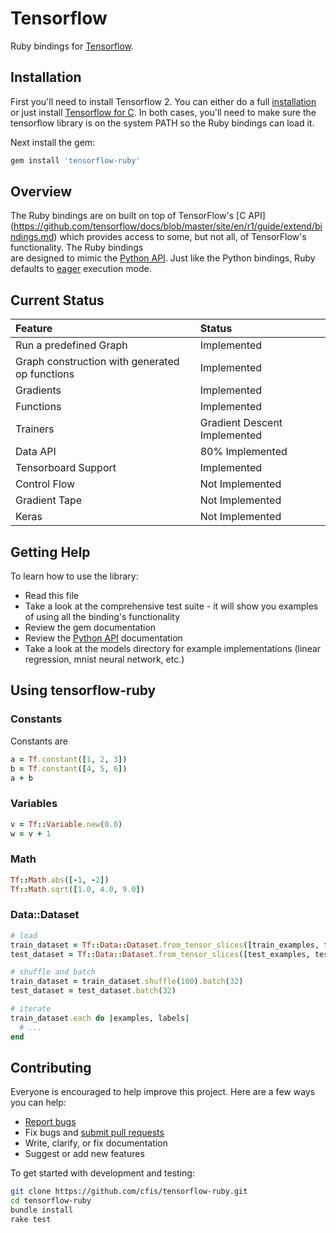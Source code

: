 # Tensorflow

Ruby bindings for [Tensorflow](https://github.com/tensorflow/tensorflow).

## Installation

First you'll need to install Tensorflow 2. You can either do a full [installation](https://www.tensorflow.org/install) or just install [Tensorflow for C](https://www.tensorflow.org/install/lang_c). In both cases, you'll need to make 
sure the tensorflow library is on the system PATH so the Ruby bindings can load it.

Next install the gem:

```ruby
gem install 'tensorflow-ruby'
```

## Overview

The Ruby bindings are on built on top of TensorFlow's [C API] (https://github.com/tensorflow/docs/blob/master/site/en/r1/guide/extend/bindings.md)
which provides access to some, but not all, of TensorFlow's functionality. The Ruby bindings  
are designed to mimic the [Python API](https://www.tensorflow.org/versions/r2.0/api_docs/python/tf). Just like the
Python bindings, Ruby defaults to [eager](https://www.tensorflow.org/guide/eager) execution mode.
 
## Current Status

Feature                                        |  Status
:--------------------------------------------- | :---------------------------------------------------------- |
Run a predefined Graph                         | Implemented                                                 |
Graph construction with generated op functions | Implemented                                                 |
Gradients                                      | Implemented                                                 |
Functions                                      | Implemented                                                 |
Trainers                                       | Gradient Descent Implemented                                |
Data API                                       | 80% Implemented                                             |
Tensorboard Support                            | Implemented                                                 |
Control Flow                                   | Not Implemented                                             |
Gradient Tape                                  | Not Implemented                                             |
Keras                                          | Not Implemented                                             |

## Getting Help
To learn how to use the library:
* Read this file
* Take a look at the comprehensive test suite - it will show you examples of using all the binding's functionality
* Review the gem documentation
* Review the [Python API](https://www.tensorflow.org/versions/r2.0/api_docs/python/tf) documentation
* Take a look at the models directory for example implementations (linear regression, mnist neural network, etc.)

## Using tensorflow-ruby

### Constants
Constants are 

```ruby
a = Tf.constant([1, 2, 3])
b = Tf.constant([4, 5, 6])
a + b
```

### Variables

```ruby
v = Tf::Variable.new(0.0)
w = v + 1
```

### Math

```ruby
Tf::Math.abs([-1, -2])
Tf::Math.sqrt([1.0, 4.0, 9.0])
```

### Data::Dataset

```ruby
# load
train_dataset = Tf::Data::Dataset.from_tensor_slices([train_examples, train_labels])
test_dataset = Tf::Data::Dataset.from_tensor_slices([test_examples, test_labels])

# shuffle and batch
train_dataset = train_dataset.shuffle(100).batch(32)
test_dataset = test_dataset.batch(32)

# iterate
train_dataset.each do |examples, labels|
  # ...
end
```

## Contributing

Everyone is encouraged to help improve this project. Here are a few ways you can help:

- [Report bugs](https://github.com/cfis/tensorflow-ruby/issues)
- Fix bugs and [submit pull requests](https://github.com/cfis/tensorflow-ruby/pulls)
- Write, clarify, or fix documentation
- Suggest or add new features

To get started with development and testing:

```sh
git clone https://github.com/cfis/tensorflow-ruby.git
cd tensorflow-ruby
bundle install
rake test
```
